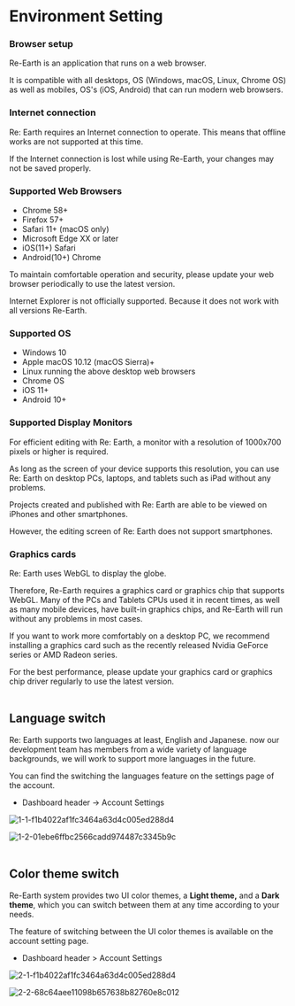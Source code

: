 # Environment Setting

### Browser setup

Re-Earth is an application that runs on a web browser.

It is compatible with all desktops, OS (Windows, macOS, Linux, Chrome OS) as well as mobiles, OS's (iOS, Android) that can run modern web browsers.

### Internet connection

Re: Earth requires an Internet connection to operate. This means that offline works are not supported at this time.

If the Internet connection is lost while using Re-Earth, your changes may not be saved properly.

### Supported Web Browsers

- Chrome 58+
- Firefox 57+
- Safari 11+ (macOS only)
- Microsoft Edge XX or later
- iOS(11+) Safari
- Android(10+) Chrome

To maintain comfortable operation and security, please update your web browser periodically to use the latest version.

Internet Explorer is not officially supported. Because it does not work with all versions Re-Earth.

### Supported OS

- Windows 10
- Apple macOS 10.12 (macOS Sierra)+
- Linux running the above desktop web browsers
- Chrome OS
- iOS 11+
- Android 10+

### Supported Display Monitors

For efficient editing with Re: Earth, a monitor with a resolution of 1000x700 pixels or higher is required.

As long as the screen of your device supports this resolution, you can use Re: Earth on desktop PCs, laptops, and tablets such as iPad without any problems.

Projects created and published with Re: Earth are able to be viewed on iPhones and other smartphones.

However, the editing screen of Re: Earth does not support smartphones.

### Graphics cards

Re: Earth uses WebGL to display the globe.

Therefore, Re-Earth requires a graphics card or graphics chip that supports WebGL. Many of the PCs and Tablets CPUs used it in recent times, as well as many mobile devices, have built-in graphics chips, and Re-Earth will run without any problems in most cases.

If you want to work more comfortably on a desktop PC, we recommend installing a graphics card such as the recently released Nvidia GeForce series or AMD Radeon series.

For the best performance, please update your graphics card or graphics chip driver regularly to use the latest version.
<br>
<br>

## Language switch

Re: Earth supports two languages at least, English and Japanese. now our development team has members from a wide variety of language backgrounds, we will work to support more languages in the future.

You can find the switching the languages feature on the settings page of the account.

- Dashboard header -> Account Settings

![1-1-f1b4022af1fc3464a63d4c005ed288d4](https://github.com/CS-eukarya/User-Manual-English-/assets/154571156/f3ce01fa-3590-4523-8aaf-4fe815d8b74b)

![1-2-01ebe6ffbc2566cadd974487c3345b9c](https://github.com/CS-eukarya/User-Manual-English-/assets/154571156/2f4454b8-1abe-4d46-bd9c-304a1437931c)
<br>
<br>

## Color theme switch

Re-Earth system provides two UI color themes, a **Light theme,** and a **Dark theme**, which you can switch between them at any time according to your needs.

The feature of switching between the UI color themes is available on the account setting page.

- Dashboard header > Account Settings

![2-1-f1b4022af1fc3464a63d4c005ed288d4](https://github.com/CS-eukarya/User-Manual-English-/assets/154571156/0ab82185-fcbc-45d4-a375-3086c7bb2c35)

![2-2-68c64aee11098b657638b82760e8c012](https://github.com/CS-eukarya/User-Manual-English-/assets/154571156/361e6edb-6a7b-4e0f-bab2-8611958cf4c3)
